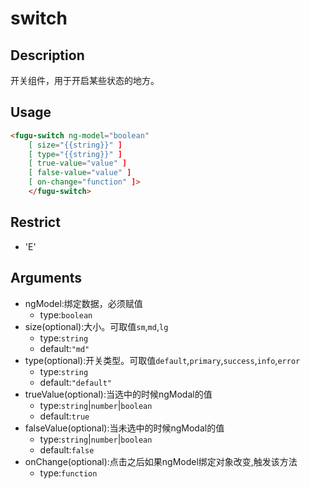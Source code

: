 # switch
## Description
开关组件，用于开启某些状态的地方。

## Usage

``` html
<fugu-switch ng-model="boolean"
    [ size="{{string}}" ]
    [ type="{{string}}" ]
    [ true-value="value" ]
    [ false-value="value" ]
    [ on-change="function" ]>
    </fugu-switch>
```
## Restrict
- 'E'

## Arguments

- ngModel:绑定数据，必须赋值
    - type:`boolean`
- size(optional):大小。可取值`sm`,`md`,`lg`
    - type:`string`
    - default:`"md"`
- type(optional):开关类型。可取值`default`,`primary`,`success`,`info`,`error`
    - type:`string`
    - default:`"default"`
- trueValue(optional):当选中的时候ngModal的值
    - type:`string`|`number`|`boolean`
    - default:`true`
- falseValue(optional):当未选中的时候ngModal的值
    - type:`string`|`number`|`boolean`
    - default:`false`
- onChange(optional):点击之后如果ngModel绑定对象改变,触发该方法
    - type:`function`